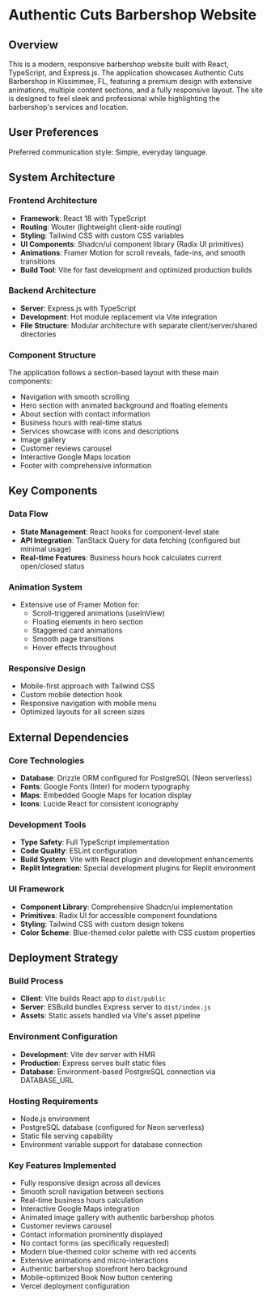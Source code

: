 # Authentic Cuts Barbershop Website

## Overview

This is a modern, responsive barbershop website built with React, TypeScript, and Express.js. The application showcases Authentic Cuts Barbershop in Kissimmee, FL, featuring a premium design with extensive animations, multiple content sections, and a fully responsive layout. The site is designed to feel sleek and professional while highlighting the barbershop's services and location.

## User Preferences

Preferred communication style: Simple, everyday language.

## System Architecture

### Frontend Architecture
- **Framework**: React 18 with TypeScript
- **Routing**: Wouter (lightweight client-side routing)
- **Styling**: Tailwind CSS with custom CSS variables
- **UI Components**: Shadcn/ui component library (Radix UI primitives)
- **Animations**: Framer Motion for scroll reveals, fade-ins, and smooth transitions
- **Build Tool**: Vite for fast development and optimized production builds

### Backend Architecture
- **Server**: Express.js with TypeScript
- **Development**: Hot module replacement via Vite integration
- **File Structure**: Modular architecture with separate client/server/shared directories

### Component Structure
The application follows a section-based layout with these main components:
- Navigation with smooth scrolling
- Hero section with animated background and floating elements
- About section with contact information
- Business hours with real-time status
- Services showcase with icons and descriptions
- Image gallery
- Customer reviews carousel
- Interactive Google Maps location
- Footer with comprehensive information

## Key Components

### Data Flow
- **State Management**: React hooks for component-level state
- **API Integration**: TanStack Query for data fetching (configured but minimal usage)
- **Real-time Features**: Business hours hook calculates current open/closed status

### Animation System
- Extensive use of Framer Motion for:
  - Scroll-triggered animations (useInView)
  - Floating elements in hero section
  - Staggered card animations
  - Smooth page transitions
  - Hover effects throughout

### Responsive Design
- Mobile-first approach with Tailwind CSS
- Custom mobile detection hook
- Responsive navigation with mobile menu
- Optimized layouts for all screen sizes

## External Dependencies

### Core Technologies
- **Database**: Drizzle ORM configured for PostgreSQL (Neon serverless)
- **Fonts**: Google Fonts (Inter) for modern typography
- **Maps**: Embedded Google Maps for location display
- **Icons**: Lucide React for consistent iconography

### Development Tools
- **Type Safety**: Full TypeScript implementation
- **Code Quality**: ESLint configuration
- **Build System**: Vite with React plugin and development enhancements
- **Replit Integration**: Special development plugins for Replit environment

### UI Framework
- **Component Library**: Comprehensive Shadcn/ui implementation
- **Primitives**: Radix UI for accessible component foundations
- **Styling**: Tailwind CSS with custom design tokens
- **Color Scheme**: Blue-themed color palette with CSS custom properties

## Deployment Strategy

### Build Process
- **Client**: Vite builds React app to `dist/public`
- **Server**: ESBuild bundles Express server to `dist/index.js`
- **Assets**: Static assets handled via Vite's asset pipeline

### Environment Configuration
- **Development**: Vite dev server with HMR
- **Production**: Express serves built static files
- **Database**: Environment-based PostgreSQL connection via DATABASE_URL

### Hosting Requirements
- Node.js environment
- PostgreSQL database (configured for Neon serverless)
- Static file serving capability
- Environment variable support for database connection

### Key Features Implemented
- Fully responsive design across all devices
- Smooth scroll navigation between sections
- Real-time business hours calculation
- Interactive Google Maps integration
- Animated image gallery with authentic barbershop photos
- Customer reviews carousel
- Contact information prominently displayed
- No contact forms (as specifically requested)
- Modern blue-themed color scheme with red accents
- Extensive animations and micro-interactions
- Authentic barbershop storefront hero background
- Mobile-optimized Book Now button centering
- Vercel deployment configuration